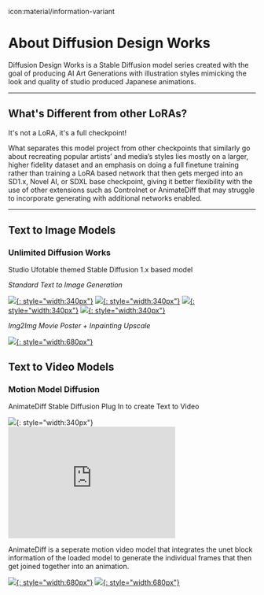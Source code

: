 icon:material/information-variant
# About Diffusion Design Works

Diffusion Design Works is a Stable Diffusion model series created with the goal of producing AI Art Generations with illustration styles mimicking the look and quality of studio produced Japanese animations.

----

## What's Different from other LoRAs?

It's not a LoRA, it's a full checkpoint!

What separates this model project from other checkpoints that similarly go about recreating popular artists’ and media’s styles lies mostly on a larger, higher fidelity dataset and an emphasis on doing a full finetune training rather than training a LoRA based network that then gets merged into an SD1.x, Novel AI, or SDXL base checkpoint, giving it better flexibility with the use of other extensions such as Controlnet or AnimateDiff that may struggle to incorporate generating with additional networks enabled.

----

## Text to Image Models

### Unlimited Diffusion Works

Studio Ufotable themed Stable Diffusion 1.x based model

*Standard Text to Image Generation*

[![](./images/104188-2819849585.png){: style="width:340px"}](./images/104188-2819849585.png)
[![](./images/107011-4194903623.png){: style="width:340px"}](./images/107011-4194903623.png)
[![](./images/107115-3621427120.png){: style="width:340px"}](./images/107115-3621427120.png)
[![](./images/107574-2339296326.png){: style="width:340px"}](./images/107574-2339296326.png)

*Img2Img Movie Poster + Inpainting Upscale*

[![](./images/posterimg2img.gif){: style="width:680px"}](./images/posterimg2img.gif)

## Text to Video Models

### Motion Model Diffusion 

AnimateDiff Stable Diffusion Plug In to create Text to Video

![](./images/00109-3896167239.png){: style="width:340px"} <iframe src="https://files.catbox.moe/8ts0hn.webm" width= "340" height= "226.5" frameborder="0" allow="fullscreen"></iframe>

AnimateDiff is a seperate motion video model that integrates the unet block information of the loaded model to generate the individual frames that then get joined together into an animation.

[![](./images/00312-1092277290-RIFE.gif){: style="width:680px"}](./images/00312-1092277290-RIFE.gif) 
[![](./images/ContactSheet-002.png){: style="width:680px"}](./images/ContactSheet-002.png)
